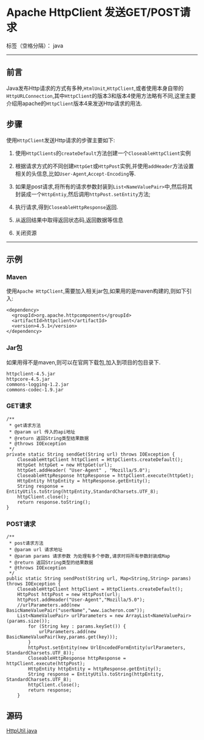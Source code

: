 ﻿# Apache HttpClient 发送GET/POST请求

标签（空格分隔）： java

---
## 前言
Java发布Http请求的方式有多种,`HtmlUnit`,`HttpClient`,或者使用本身自带的`HttpURLConnection`,其中`HttpClient`的版本3和版本4使用方法略有不同,这里主要介绍用apache的`HttpClient`版本4来发送Http请求的用法.

## 步骤
使用`HttpClient`发送Http请求的步骤主要如下:

1. 使用`HttpClients`的`createDefault`方法创建一个`CloseableHttpClient`实例

2. 根据请求方式的不同创建`HttpGet`或`HttpPost`实例,并使用`addHeader`方法设置相关的头信息,比如`User-Agent`,`Accept-Encoding`等.

3. 如果是post请求,将所有的请求参数封装到`List<NameValuePair>`中,然后将其封装成一个`HttpEntiy`,然后调用`httpPost.setEntity`方法;

4. 执行请求,得到`CloseableHttpResponse`返回.

5. 从返回结果中取得返回状态码,返回数据等信息

6. 关闭资源

---

## 示例

### Maven
使用`Apache HttpClient`,需要加入相关jar包,如果用的是maven构建的,则如下引入:
```
<dependency>
  <groupId>org.apache.httpcomponents</groupId>
  <artifactId>httpclient</artifactId>
  <version>4.5.1</version>
</dependency>
```
### Jar包
如果用得不是maven,则可以在官网下载包,加入到项目的包目录下.
```
httpclient-4.5.jar
httpcore-4.5.jar
commons-logging-1.2.jar
commons-codec-1.9.jar
```

### GET请求
```
/** 
 * get请求方法
 * @param url 传入的api地址 
 * @return 返回String类型结果数据
 * @throws IOException
 */
private static String sendGet(String url) throws IOException {
    CloseableHttpClient httpClient = HttpClients.createDefault();
    HttpGet httpGet = new HttpGet(url);
    httpGet.addHeader( "User-Agent" , "Mozilla/5.0");
    CloseableHttpResponse httpResponse = httpClient.execute(httpGet);
    HttpEntity httpEntity = httpResponse.getEntity();
    String response = EntityUtils.toString(httpEntity,StandardCharsets.UTF_8);
    httpClient.close();
    return response.toString();
}
```

### POST请求
```
/**
 * post请求方法
 * @param url 请求地址 
 * @param params 请求参数 为处理有多个参数,请求时将所有参数封装成Map
 * @return 返回String类型的结果数据
 * @throws IOException
 */
public static String sendPost(String url, Map<String,String> params) throws IOException {
    CloseableHttpClient httpClient = HttpClients.createDefault();
    HttpPost httpPost = new HttpPost(url);
    httpPost.addHeader("User-Agent","Mozilla/5.0");
    //urlParameters.add(new BasicNameValuePair("userName","www.iacheron.com"));
    List<NameValuePair> urlParameters = new ArrayList<NameValuePair>(params.size());
        for (String key : params.keySet()) {
            urlParameters.add(new BasicNameValuePair(key,params.get(key)));
        }
        httpPost.setEntity(new UrlEncodedFormEntity(urlParameters, StandardCharsets.UTF_8));
        CloseableHttpResponse httpResponse = httpClient.execute(httpPost);
        HttpEntity httpEntity = httpResponse.getEntity();
        String response = EntityUtils.toString(httpEntity, StandardCharsets.UTF_8);
        httpClient.close();
        return response;
    }

```

## 源码
[HttpUtil.java](http://www.iacheron.com)